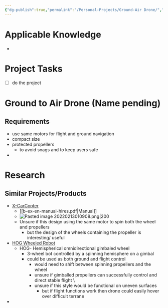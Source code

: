 ```yaml
---
{"dg-publish":true,"permalink":"/Personal-Projects/Ground-Air Drone/","tags":["p_project","diy","engineering"]}
---
```


# Applicable Knowledge
- 

# Project Tasks
- [ ] do the project

# Ground to Air Drone (Name pending)

## Requirements 
- use same motors for flight and ground navigation
- compact size
- protected propellers 
	- to avoid snags and to keep users safe
- 

# Research

## Similar Projects/Products
- [X-CarCopter](https://www.kickstarter.com/projects/2017062404/b-go-beyond) 
	- [[b-ex-en-manual-hires.pdf|Manual]] 
	- ![Pasted image 20220213010908.png|200](/img/user/Personal-Projects/Pasted%20image%2020220213010908.png)
	- Unsure if this design using the same motor to spin both the wheel and propellers
		- but the design of the wheels containing the propeller is interesting/ useful
- [HOG Wheeled Robot](https://hackaday.com/2011/07/09/amazing-hemispherical-omnidirectional-gimbaled-wheel-robot/) 
	- HOG- Hemispherical omnidirectional gimbaled wheel
		- 3-wheel bot controlled by a spinning hemisphere on a gimbal
		- could be used as both ground and flight control
			- would need to shift between spinning propellers and the wheel
			- unsure if gimballed propellers can successfully control and direct stable flight \
			- unsure if this style would be functional on uneven surfaces
				- but if flight functions work then drone could easily hover over difficult terrane
- 